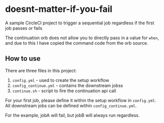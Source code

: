 # doesnt-matter-if-you-fail
A sample CircleCI project to trigger a sequential job regardless if the first job passes or fails

The continuation orb does not allow you to directly pass in a value for `when`, and due to this I have copied the command code from the orb source.

## How to use

There are three files in this project:

1. `config.yml` - used to create the setup workflow
2. `config_continue.yml` - contains the downstream jobss
3. `continue.sh` - script to fire the continuation api call

For your first job, please define it within the setup workflow in `config.yml`. 
All downstream jobs can be defined within `config_continue.yml`.

For the example, jobA will fail, but jobB will always run regardless. 
